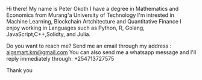 Hi there! My name is Peter Okoth
I have a degree in Mathematics and Economics from Murang'a University of Technology
I'm intrested in Machine Learning, Blockchain Artchitecture and Quantitative Finance
I enjoy working in Languages such as Python, R, Golang, JavaScript,C++,Solidty, and Julia.

Do you want to reach me? Send me an email through my address : algsmart.km@gmail.com
You can also send me a whatsapp message and I'll reply immediately through: +254713727575

Thank you
